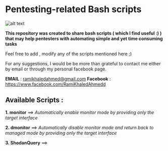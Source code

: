 # Pentesting-related  Bash scripts 

![alt text](https://github.com/ramiKahmed/Penetration-Testing-Bash-Scripts-/blob/master/BASH.png)

**This repository was created to share bash scripts ( which I find useful :) )  that may help pentesters with automating simple and yet time consuming tasks**

Feel free to add , modify any of the scripts mentioned here  ;) 

For any suggestions, I would be be more than grateful to contact me either by email or through my  personal facebook page.

**EMAIL** : ramikhaledahmed@gmail.com 
**Facebook** : https://www.facebook.com/RamiKhaledAhmedd 


## Available Scripts :


**1. monitor**  ==> *Automatically enable monitor mode by providing only the target interface*

**2. dmonitor** ==>  *Automatically disable monitor mode and return back to managed mode by providing only the target interface*

**3. ShodanQuery** ==> 
